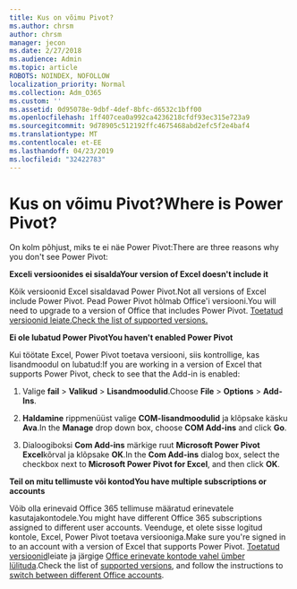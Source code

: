 ```yaml
---
title: Kus on võimu Pivot?
ms.author: chrsm
author: chrsm
manager: jecon
ms.date: 2/27/2018
ms.audience: Admin
ms.topic: article
ROBOTS: NOINDEX, NOFOLLOW
localization_priority: Normal
ms.collection: Adm_O365
ms.custom: ''
ms.assetid: 0d95078e-9dbf-4def-8bfc-d6532c1bff00
ms.openlocfilehash: 1ff407cea0a992ca4236218cfdf93ec315e723a9
ms.sourcegitcommit: 9d78905c512192ffc4675468abd2efc5f2e4baf4
ms.translationtype: MT
ms.contentlocale: et-EE
ms.lasthandoff: 04/23/2019
ms.locfileid: "32422783"
---
```

# <a name="where-is-power-pivot"></a><span data-ttu-id="c5fb2-102">Kus on võimu Pivot?</span><span class="sxs-lookup"><span data-stu-id="c5fb2-102">Where is Power Pivot?</span></span>

<span data-ttu-id="c5fb2-103">On kolm põhjust, miks te ei näe Power Pivot:</span><span class="sxs-lookup"><span data-stu-id="c5fb2-103">There are three reasons why you don't see Power Pivot:</span></span>
  
 <span data-ttu-id="c5fb2-104">**Exceli versioonides ei sisalda**</span><span class="sxs-lookup"><span data-stu-id="c5fb2-104">**Your version of Excel doesn't include it**</span></span>
  
<span data-ttu-id="c5fb2-105">Kõik versioonid Excel sisaldavad Power Pivot.</span><span class="sxs-lookup"><span data-stu-id="c5fb2-105">Not all versions of Excel include Power Pivot.</span></span> <span data-ttu-id="c5fb2-106">Pead Power Pivot hõlmab Office'i versiooni.</span><span class="sxs-lookup"><span data-stu-id="c5fb2-106">You will need to upgrade to a version of Office that includes Power Pivot.</span></span> [<span data-ttu-id="c5fb2-107">Toetatud versioonid leiate.</span><span class="sxs-lookup"><span data-stu-id="c5fb2-107">Check the list of supported versions.</span></span>](https://support.office.com/article/aa64e217-4b6e-410b-8337-20b87e1c2a4b.aspx)
  
 <span data-ttu-id="c5fb2-108">**Ei ole lubatud Power Pivot**</span><span class="sxs-lookup"><span data-stu-id="c5fb2-108">**You haven't enabled Power Pivot**</span></span>
  
<span data-ttu-id="c5fb2-109">Kui töötate Excel, Power Pivot toetava versiooni, siis kontrollige, kas lisandmoodul on lubatud:</span><span class="sxs-lookup"><span data-stu-id="c5fb2-109">If you are working in a version of Excel that supports Power Pivot, check to see that the Add-in is enabled:</span></span>
  
1. <span data-ttu-id="c5fb2-110">Valige **fail** \> **Valikud** \> **Lisandmoodulid**.</span><span class="sxs-lookup"><span data-stu-id="c5fb2-110">Choose **File** \> **Options** \> **Add-Ins**.</span></span>
    
2. <span data-ttu-id="c5fb2-111">**Haldamine** rippmenüüst valige **COM-lisandmoodulid** ja klõpsake käsku **Ava**.</span><span class="sxs-lookup"><span data-stu-id="c5fb2-111">In the **Manage** drop down box, choose **COM Add-ins** and click **Go**.</span></span>
    
3. <span data-ttu-id="c5fb2-112">Dialoogiboksi **Com Add-ins** märkige ruut **Microsoft Power Pivot Excel**kõrval ja klõpsake **OK**.</span><span class="sxs-lookup"><span data-stu-id="c5fb2-112">In the **Com Add-ins** dialog box, select the checkbox next to **Microsoft Power Pivot for Excel**, and then click **OK**.</span></span> 
    
 <span data-ttu-id="c5fb2-113">**Teil on mitu tellimuste või kontod**</span><span class="sxs-lookup"><span data-stu-id="c5fb2-113">**You have multiple subscriptions or accounts**</span></span>
  
<span data-ttu-id="c5fb2-114">Võib olla erinevaid Office 365 tellimuse määratud erinevatele kasutajakontodele.</span><span class="sxs-lookup"><span data-stu-id="c5fb2-114">You might have different Office 365 subscriptions assigned to different user accounts.</span></span> <span data-ttu-id="c5fb2-115">Veenduge, et olete sisse logitud kontole, Excel, Power Pivot toetava versiooniga.</span><span class="sxs-lookup"><span data-stu-id="c5fb2-115">Make sure you're signed in to an account with a version of Excel that supports Power Pivot.</span></span> <span data-ttu-id="c5fb2-116">[Toetatud versioonid](https://support.office.com/article/aa64e217-4b6e-410b-8337-20b87e1c2a4b.aspx)leiate ja järgige [Office erinevate kontode vahel ümber lülituda](https://support.office.com/article/b9582171-fd1f-4284-9846-bdd72bb28426.aspx#BKMK_WebSwitchAccounts).</span><span class="sxs-lookup"><span data-stu-id="c5fb2-116">Check the list of [supported versions](https://support.office.com/article/aa64e217-4b6e-410b-8337-20b87e1c2a4b.aspx), and follow the instructions to [switch between different Office accounts](https://support.office.com/article/b9582171-fd1f-4284-9846-bdd72bb28426.aspx#BKMK_WebSwitchAccounts).</span></span>
  

